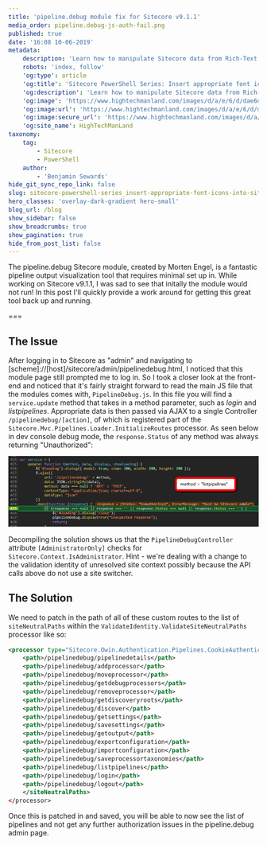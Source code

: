 ```yaml
---
title: 'pipeline.debug module fix for Sitecore v9.1.1'
media_order: pipeline.debug-js-auth-fail.png
published: true
date: '16:08 10-06-2019'
metadata:
    description: 'Learn how to manipulate Sitecore data from Rich-Text Editor fields with Sitecore PowerShell in order to add different types of font icons to Sitecore Links'
    robots: 'index, follow'
    'og:type': article
    'og:title': 'Sitecore PowerShell Series: Insert appropriate font icons into Sitecore Links'
    'og:description': 'Learn how to manipulate Sitecore data from Rich-Text Editor fields with Sitecore PowerShell in order to add different types of font icons to Sitecore Links'
    'og:image': 'https://www.hightechmanland.com/images/d/a/e/6/d/dae6df14f255dec8a79ba571924cee1f08869980-sitecore-and-powershell.jpeg'
    'og:image:url': 'https://www.hightechmanland.com/images/d/a/e/6/d/dae6df14f255dec8a79ba571924cee1f08869980-sitecore-and-powershell.jpeg'
    'og:image:secure_url': 'https://www.hightechmanland.com/images/d/a/e/6/d/dae6df14f255dec8a79ba571924cee1f08869980-sitecore-and-powershell.jpeg'
    'og:site_name': HighTechManLand
taxonomy:
    tag:
        - Sitecore
        - PowerShell
    author:
        - 'Benjamin Sewards'
hide_git_sync_repo_link: false
slug: sitecore-powershell-series_insert-appropriate-font-icons-into-sitecore-links-2
hero_classes: 'overlay-dark-gradient hero-small'
blog_url: /blog
show_sidebar: false
show_breadcrumbs: true
show_pagination: true
hide_from_post_list: false
---
```


The pipeline.debug Sitecore module, created by Morten Engel, is a fantastic pipeline output visualization tool that requires minimal set up in. While working on Sitecore v9.1.1, I was sad to see that initally the module would not run! In this post I'll quickly provide a work around for getting this great tool back up and running.

===

## The Issue
After logging in to Sitecore as "admin" and navigating to [scheme]://[host]/sitecore/admin/pipelinedebug.html, I noticed that this module page still prompted me to log in. So I took a closer look at the front-end and noticed that it's fairly straight forward to read the main JS file that the modules comes with, `PipelineDebug.js`. In this file you will find a `service.update` method that takes in a method parameter, such as _login_ and _listpipelines_. Appropriate data is then passed via AJAX to a single Controller `/pipelinedebug/[action]`, of which is registered part of the `Sitecore.Mvc.Pipelines.Loader.InitializeRoutes` processor. As seen below in dev console debug mode, the `response.Status` of any method was always returning "Unauthorized":

![](pipeline.debug-js-auth-fail.png)

Decompiling the solution shows us that the `PipelineDebugController` attribute `[AdministratorOnly]` checks for `Sitecore.Context.IsAdministrator`. Hint - we're dealing with a change to the validation identity of unresolved site context possibly because the API calls above do not use a site switcher.

## The Solution
We need to patch in the path of all of these custom routes to the list of `siteNeutralPaths` within the `ValidateIdentity.ValidateSiteNeutralPaths` processor like so:
``` xml
<processor type="Sitecore.Owin.Authentication.Pipelines.CookieAuthentication.ValidateIdentity.ValidateSiteNeutralPaths, Sitecore.Owin.Authentication">
    <path>/pipelinedebug/pipelinedetails</path>
    <path>/pipelinedebug/addprocessor</path>
    <path>/pipelinedebug/moveprocessor</path>
    <path>/pipelinedebug/getdebugprocessors</path>
    <path>/pipelinedebug/removeprocessor</path>
    <path>/pipelinedebug/getdiscoveryroots</path>
    <path>/pipelinedebug/discover</path>
    <path>/pipelinedebug/getsettings</path>
    <path>/pipelinedebug/savesettings</path>
    <path>/pipelinedebug/getoutput</path>
    <path>/pipelinedebug/exportconfiguration</path>
    <path>/pipelinedebug/importconfiguration</path>
    <path>/pipelinedebug/saveprocessortaxonomies</path>
    <path>/pipelinedebug/listpipelines</path>
    <path>/pipelinedebug/login</path>
    <path>/pipelinedebug/logout</path>
    </siteNeutralPaths>
</processor>
```
Once this is patched in and saved, you will be able to now see the list of pipelines and not get any further authorization issues in the pipeline.debug admin page.